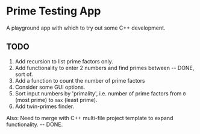 # Prime Testing App

A playground app with which to try out some C++ development.

## TODO

1. Add recursion to list prime factors only.
2. Add functionality to enter 2 numbers and find primes between -- DONE, sort of.
3. Add a function to count the number of prime factors
4. Consider some GUI options.
5. Sort input numbers by 'primality', i.e. number of prime factors from `0` (most prime) to `max` (least prime).
6. Add twin-primes finder.

Also: Need to merge with C++ multi-file project template to expand functionality. -- DONE.
